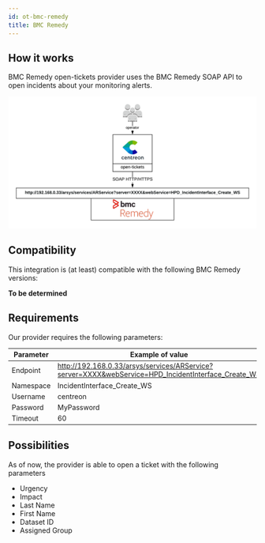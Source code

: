 ```yaml
---
id: ot-bmc-remedy
title: BMC Remedy
---
```


## How it works

BMC Remedy open-tickets provider uses the BMC Remedy SOAP API to open incidents
about your monitoring alerts.

![architecture](../../assets/integrations/open-tickets/ot-bmc-remedy-architecture.png)

## Compatibility

This integration is (at least) compatible with the following BMC Remedy
versions:

**To be determined**

## Requirements

Our provider requires the following parameters:

| Parameter | Example of value                                                                                      |
| --------- | ----------------------------------------------------------------------------------------------------- |
| Endpoint  | <http://192.168.0.33/arsys/services/ARService?server=XXXX&webService=HPD_IncidentInterface_Create_WS> |
| Namespace | IncidentInterface\_Create\_WS                                                                         |
| Username  | centreon                                                                                              |
| Password  | MyPassword                                                                                            |
| Timeout   | 60                                                                                                    |

## Possibilities

As of now, the provider is able to open a ticket with the following parameters

  - Urgency
  - Impact
  - Last Name
  - First Name
  - Dataset ID
  - Assigned Group
